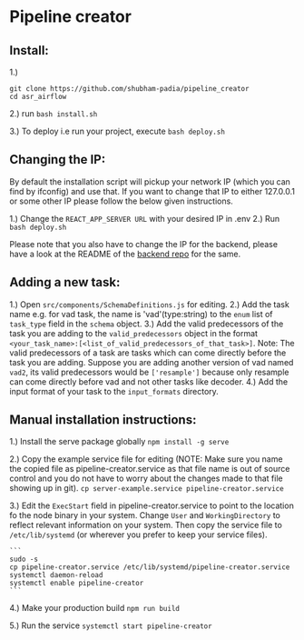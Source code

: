 # Pipeline creator

## Install:
1.)
```
git clone https://github.com/shubham-padia/pipeline_creator
cd asr_airflow
```
2.) run `bash install.sh`

3.) To deploy i.e run your project, execute `bash deploy.sh`

## Changing the IP:

By default the installation script will pickup your network IP (which you can find by ifconfig) and use that.
If you want to change that IP to either 127.0.0.1 or some other IP please follow the below given instructions.

1.) Change the `REACT_APP_SERVER URL` with your desired IP in .env
2.) Run `bash deploy.sh`

Please note that you also have to change the IP for the backend, please have a look at the README of the [backend repo](https://github.com/shubham-padia/asr_airflow) for the same.

## Adding a new task:

1.) Open `src/components/SchemaDefinitions.js` for editing.
2.) Add the task name e.g. for vad task, the name is 'vad'(type:string) to the `enum` list of `task_type` field in the `schema` object.
3.) Add the valid predecessors of the task you are adding to the `valid_predecessors` object in the format `<your_task_name>:[<list_of_valid_predecessors_of_that_task>]`. Note: The valid predecessors of a task are tasks which can come directly before the task you are adding. Suppose you are adding another version of vad named `vad2`, its valid predecessors would be `['resample']` because only resample can come directly before vad and not other tasks like decoder.
4.) Add the input format of your task to the `input_formats` directory.

## Manual installation instructions:

1.) Install the serve package globally
    ```
    npm install -g serve
    ```

2.) Copy the example service file for editing (NOTE: Make sure you name the copied file as pipeline-creator.service as that file name is out of source control and you do not have to worry about the changes made to that file showing up in git).
    ```
    cp server-example.service pipeline-creator.service
    ```

3.) Edit the `ExecStart` field in pipeline-creator.service to point to the location fo the node binary in your system. Change `User` and `WorkingDirectory` to reflect relevant information on your system.
Then copy the service file to `/etc/lib/systemd` (or wherever you prefer to keep your service files).

    ```
    sudo -s
    cp pipeline-creator.service /etc/lib/systemd/pipeline-creator.service
    systemctl daemon-reload
    systemctl enable pipeline-creator
    ```

4.) Make your production build
    ```
    npm run build
    ```

5.) Run the service
    ```
    systemctl start pipeline-creator
    ```
